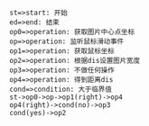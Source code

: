 
```flow
st=>start: 开始
ed=>end: 结束
op0=>operation: 获取图片中心点坐标
op=>operation: 监听鼠标滑动事件
op1=>operation: 获取鼠标坐标
op2=>operation: 根据dis设置图片宽度
op3=>operation: 不做任何操作
op4=>operation: 得到距离dis
cond=>condition: 大于临界值
st->op0->op->op1(right)->op4
op4(right)->cond(no)->op3
cond(yes)->op2
```

<!-- 假设有两个点`(x1,y1)`和`(x2,y2)`,那么计算这两点之间距离的公式如下：

$\sqrt{\left ( x2 - x1 \right )^{2}+\left ( y2 - y1 \right )^{2}}$ -->

<!-- $已知：$

$鼠标坐标和图片中心的距离: allDis = 200 - 0$

$图片宽度变化的总长度: allWidth = 128 - 64$

$allDis走完的时候，allWidth刚好也走完$

$问:$

$当allDis走了a的距离的时候，那么allWidth走了b的距离，请求用a表示出b$

$解:$

$两个距离的比例可表示为：\frac{allWidth}{allDis}$

$那么可以这样表示: b = a \times \frac{allWidth}{allDis} $

$根据dis得到图片的宽度可以如下表示：$

$图片的宽度 = (allDis - dis) \times \frac{allWidth}{allDis} + 图片的原始宽度$ -->

